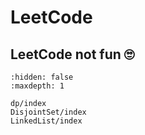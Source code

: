 # LeetCode

## LeetCode not fun 🙄


```{toctree}
:hidden: false
:maxdepth: 1

dp/index
DisjointSet/index
LinkedList/index
```